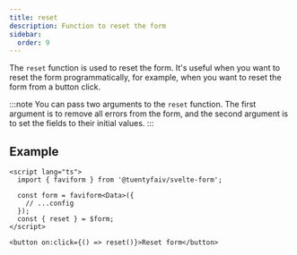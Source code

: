 ```yaml
---
title: reset
description: Function to reset the form
sidebar:
  order: 9
---
```


The `reset` function is used to reset the form. It's useful when you want to reset the form programmatically, for example, when you want to reset the form from a button click.

:::note
You can pass two arguments to the `reset` function. The first argument is to remove all errors from the form, and the second argument is to set the fields to their initial values.
:::

## Example

```svelte {10}
<script lang="ts">
  import { faviform } from '@tuentyfaiv/svelte-form';

  const form = faviform<Data>({
    // ...config
  });
  const { reset } = $form;
</script>

<button on:click={() => reset()}>Reset form</button>
```